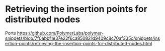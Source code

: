 # Retrieving the insertion points for distributed nodes

Ports https://github.com/PolymerLabs/polymer-snippets/blob/7f0abbf1e37e22f6ca850821d9409c8c70af335c/snippets/insertion-points/retrieving-the-insertion-points-for-distributed-nodes.html